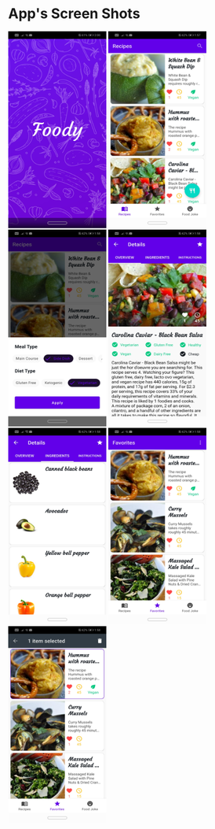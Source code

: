 # App's Screen Shots
<img src="https://github.com/tushaar24/recipes/blob/master/screenShots/Screenshot_20220210_140058_com.example.foody.jpg" width="200" height="400"/>
<img src="https://github.com/tushaar24/recipes/blob/master/screenShots/Screenshot_20220210_135758_com.example.foody.jpg" width="200" height="400"/>
<img src="https://github.com/tushaar24/recipes/blob/master/screenShots/Screenshot_20220210_135803_com.example.foody.jpg" width="200" height="400"/>
<img src="https://github.com/tushaar24/recipes/blob/master/screenShots/Screenshot_20220210_135812_com.example.foody.jpg" width="200" height="400"/>
<img src="https://github.com/tushaar24/recipes/blob/master/screenShots/Screenshot_20220210_135815_com.example.foody.jpg" width="200" height="400"/>
<img src="https://github.com/tushaar24/recipes/blob/master/screenShots/Screenshot_20220210_135850_com.example.foody.jpg" width="200" height="400"/>
<img src="https://github.com/tushaar24/recipes/blob/master/screenShots/Screenshot_20220210_135855_com.example.foody.jpg" width="200" height="400"/>


